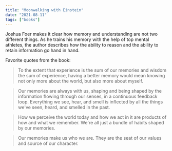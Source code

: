 ```yaml
---
title: "Moonwalking with Einstein"
date: "2021-08-11"
tags: ["books"]
---
```


Joshua Foer makes it clear how memory and understanding are not two different things.
As he trains his memory with the help of top mental athletes, the author describes how the ability to reason and the ability to retain information go hand in hand.

Favorite quotes from the book:

> To the extent that experience is the sum of our memories and wisdom the sum of experience, having a better memory would mean knowing not only more about the world, but also more about myself.

> Our memories are always with us, shaping and being shaped by the information flowing through our senses, in a continuous feedback loop. Everything we see, hear, and smell is inflected by all the things we've seen, heard, and smelled in the past.

> How we perceive the world today and how we act in it are products of how and what we remember. We're all just a bundle of habits shaped by our memories.

> Our memories make us who we are. They are the seat of our values and source of our character.
